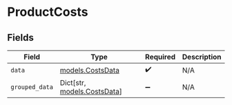 # ProductCosts


## Fields

| Field                                                 | Type                                                  | Required                                              | Description                                           |
| ----------------------------------------------------- | ----------------------------------------------------- | ----------------------------------------------------- | ----------------------------------------------------- |
| `data`                                                | [models.CostsData](../models/costsdata.md)            | :heavy_check_mark:                                    | N/A                                                   |
| `grouped_data`                                        | Dict[str, [models.CostsData](../models/costsdata.md)] | :heavy_minus_sign:                                    | N/A                                                   |